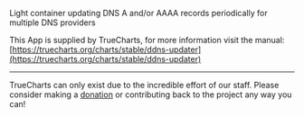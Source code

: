 Light container updating DNS A and/or AAAA records periodically for multiple DNS providers

This App is supplied by TrueCharts, for more information visit the manual: [https://truecharts.org/charts/stable/ddns-updater](https://truecharts.org/charts/stable/ddns-updater)

---

TrueCharts can only exist due to the incredible effort of our staff.
Please consider making a [donation](https://truecharts.org/about/sponsor) or contributing back to the project any way you can!
